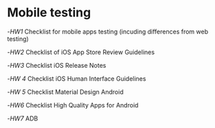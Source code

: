 # Mobile testing

-*HW1* Checklist for mobile apps testing (incuding differences from web testing)

-*HW2* Checklist of iOS App Store Review Guidelines

-*HW3* Checklist iOS Release Notes

-*HW 4* Checklist iOS Human Interface Guidelines

-*HW 5* Checklist Material Design Android

-*HW6* Checklist High Quality Apps for Android

-*HW7* ADB
